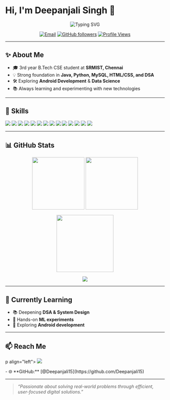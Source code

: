 # Hi, I'm Deepanjali Singh 👋

<!-- Banner -->
<p align="center">
  <img src="https://readme-typing-svg.demolab.com?font=Inter&weight=600&size=28&duration=3500&pause=800&center=true&vCenter=true&multiline=true&width=850&height=100&lines=B.Tech+CSE+%40+SRMIST+(CGPA+9.52);Web+Dev+%7C+ML+%7C+Data+Structures+%7C+Android+Learner" alt="Typing SVG" />
</p>

<p align="center">
  <a href="mailto:singh05deepanjali@gmail.com"><img alt="Email" src="https://img.shields.io/badge/Email-singh05deepanjali%40gmail.com-blue?style=for-the-badge&logo=gmail"></a>
  <a href="https://github.com/Deepanjali15"><img alt="GitHub followers" src="https://img.shields.io/github/followers/Deepanjali15?label=Follow&style=for-the-badge"></a>
  <a href="https://github.com/Deepanjali15"><img alt="Profile Views" src="https://komarev.com/ghpvc/?username=Deepanjali15&style=for-the-badge"></a>
</p>

---

## ✨ About Me
- 🎓 3rd year B.Tech CSE student at **SRMIST, Chennai**
- 💡 Strong foundation in **Java, Python, MySQL, HTML/CSS, and DSA**
- 🛠️ Exploring **Android Development** & **Data Science**
- 📚 Always learning and experimenting with new technologies

---

## 🧩 Skills
<p>
  <img src="https://img.shields.io/badge/Java-%23007396.svg?logo=java&logoColor=white" />
  <img src="https://img.shields.io/badge/Python-3776AB?logo=python&logoColor=white" />
  <img src="https://img.shields.io/badge/C-00599C?logo=c&logoColor=white" />
  <img src="https://img.shields.io/badge/C%2B%2B-00599C?logo=c%2B%2B&logoColor=white" />
  <img src="https://img.shields.io/badge/HTML5-E34F26?logo=html5&logoColor=white" />
  <img src="https://img.shields.io/badge/CSS3-1572B6?logo=css3&logoColor=white" />
  <img src="https://img.shields.io/badge/MySQL-4479A1?logo=mysql&logoColor=white" />
  <img src="https://img.shields.io/badge/Scikit--learn-F7931E?logo=scikitlearn&logoColor=white" />
  <img src="https://img.shields.io/badge/TensorFlow-FF6F00?logo=tensorflow&logoColor=white" />
  <img src="https://img.shields.io/badge/Keras-D00000?logo=keras&logoColor=white" />
  <img src="https://img.shields.io/badge/Pandas-150458?logo=pandas&logoColor=white" />
  <img src="https://img.shields.io/badge/Matplotlib-013243?logo=matplotlib&logoColor=white" />
  <img src="https://img.shields.io/badge/Android-3DDC84?logo=android&logoColor=white" />
  <img src="https://img.shields.io/badge/Git-F05032?logo=git&logoColor=white" />
</p>

---

## 📊 GitHub Stats
<p align="center">
  <img height="165" src="https://github-readme-stats.vercel.app/api?username=Deepanjali15&show_icons=true&theme=default&include_all_commits=true" />
  <img height="165" src="https://github-readme-stats.vercel.app/api/top-langs/?username=Deepanjali15&layout=compact" />
</p>
<p align="center">
  <img height="180" src="https://streak-stats.demolab.com?user=Deepanjali15" />
</p>
<p align="center">
  <img src="https://github-profile-trophy.vercel.app/?username=Deepanjali15&margin-w=10&margin-h=10" />
</p>

---

## 🎯 Currently Learning
- 📚 Deepening **DSA & System Design**
- 🧪 Hands-on **ML experiments**
- 🌱 Exploring **Android development**

---

## 📫 Reach Me
p align="left">
  <a href="https://www.linkedin.com/in/deepanjali-singh-48a060289/">
    <img src="https://img.shields.io/badge/LinkedIn-Deepanjali%20Singh-blue?style=for-the-badge&logo=linkedin" />
  </a>
</p>- 🌐 **GitHub:** [@Deepanjali15](https://github.com/Deepanjali15)

---

> *“Passionate about solving real-world problems through efficient, user-focused digital solutions.”*
